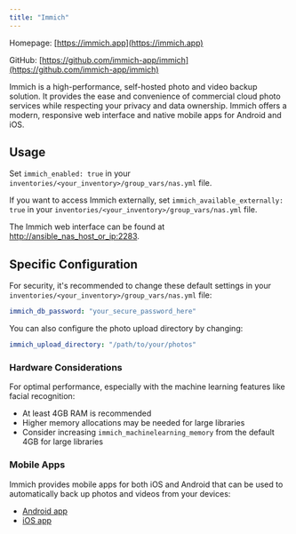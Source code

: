 ```yaml
---
title: "Immich"
---
```


Homepage: [https://immich.app](https://immich.app)

GitHub: [https://github.com/immich-app/immich](https://github.com/immich-app/immich)

Immich is a high-performance, self-hosted photo and video backup solution. It provides the ease and convenience of commercial cloud photo services while respecting your privacy and data ownership. Immich offers a modern, responsive web interface and native mobile apps for Android and iOS.

## Usage

Set `immich_enabled: true` in your `inventories/<your_inventory>/group_vars/nas.yml` file.

If you want to access Immich externally, set `immich_available_externally: true` in your `inventories/<your_inventory>/group_vars/nas.yml` file.

The Immich web interface can be found at [http://ansible_nas_host_or_ip:2283](http://ansible_nas_host_or_ip:2283).

## Specific Configuration

For security, it's recommended to change these default settings in your `inventories/<your_inventory>/group_vars/nas.yml` file:

```yaml
immich_db_password: "your_secure_password_here"
```

You can also configure the photo upload directory by changing:

```yaml
immich_upload_directory: "/path/to/your/photos"
```

### Hardware Considerations

For optimal performance, especially with the machine learning features like facial recognition:

- At least 4GB RAM is recommended
- Higher memory allocations may be needed for large libraries
- Consider increasing `immich_machinelearning_memory` from the default 4GB for large libraries

### Mobile Apps

Immich provides mobile apps for both iOS and Android that can be used to automatically back up photos and videos from your devices:

- [Android app](https://play.google.com/store/apps/details?id=app.alextran.immich)
- [iOS app](https://apps.apple.com/us/app/immich/id1613945652)
